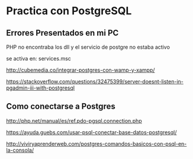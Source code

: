 # Practica con PostgreSQL 



## Errores Presentados en mi PC 

PHP no encontraba los dll y el servicio de postgre no estaba activo

se activa en: services.msc

http://cubemedia.co/integrar-postgres-con-wamp-y-xampp/

https://stackoverflow.com/questions/32475399/server-doesnt-listen-in-pgadmin-iii-with-postgresql

## Como conectarse a Postgres

http://php.net/manual/es/ref.pdo-pgsql.connection.php

https://ayuda.guebs.com/usar-psql-conectar-base-datos-postgresql/

http://viviryaprenderweb.com/postgres-comandos-basicos-con-psql-en-la-consola/


